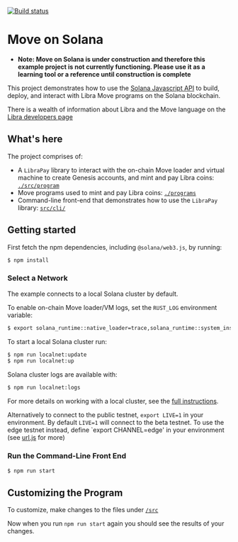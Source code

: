 [![Build status][travis-image]][travis-url]

[travis-image]: https://api.travis-ci.org/solana-labs/example-move.svg?branch=master
[travis-url]: https://travis-ci.org/solana-labs/example-move

# Move on Solana

* **Note: Move on Solana is under construction and therefore this example project is not currently functioning.  Please use it as a learning tool or a reference until construction is complete**

This project demonstrates how to use the [Solana Javascript API](https://github.com/solana-labs/solana-web3.js)
to build, deploy, and interact with Libra Move programs on the Solana blockchain.

There is a wealth of information about Libra and the Move language on the [Libra developers page](https://developers.libra.org/docs/welcome-to-libra)

## What's here

The project comprises of:

* A `LibraPay` library to interact with the on-chain Move loader and virtual machine to create Genesis accounts, and mint and pay Libra coins: [`./src/program`](https://github.com/solana-labs/example-move/tree/master/src/program)
* Move programs used to mint and pay Libra coins: [`./programs`](https://github.com/solana-labs/example-move/tree/master/programs)
* Command-line front-end that demonstrates how to use the `LibraPay` library: [`src/cli/`](https://github.com/solana-labs/example-move/tree/master/src/cli)

## Getting started

First fetch the npm dependencies, including `@solana/web3.js`, by running:

```sh
$ npm install
```

### Select a Network

The example connects to a local Solana cluster by default.

To enable on-chain Move loader/VM logs, set the `RUST_LOG` environment variable:

```sh
$ export solana_runtime::native_loader=trace,solana_runtime::system_instruction_processor=trace,solana_runtime::bank=debug,solana_bpf_loader=debug,solana_rbpf=debug
```

To start a local Solana cluster run:
```sh
$ npm run localnet:update
$ npm run localnet:up
```

Solana cluster logs are available with:
```sh
$ npm run localnet:logs
```

For more details on working with a local cluster, see the [full instructions](https://github.com/solana-labs/solana-web3.js#local-network).

Alternatively to connect to the public testnet, `export LIVE=1` in your
environment.  By default `LIVE=1` will connect to the
beta testnet.  To use the edge testnet instead, define `export CHANNEL=edge' in
your environment (see [url.js](https://github.com/solana-labs/solana/tree/master/urj.js) for more)

### Run the Command-Line Front End

```sh
$ npm run start
```

## Customizing the Program
To customize, make changes to the files under [`/src`](https://github.com/solana-labs/example-move/tree/master/src)

Now when you run `npm run start` again you should see the results of your changes.
